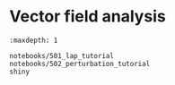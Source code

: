 # Vector field analysis


```{toctree}
:maxdepth: 1

notebooks/501_lap_tutorial
notebooks/502_perturbation_tutorial
shiny

```
